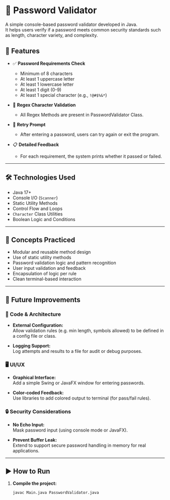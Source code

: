 # 🔐 Password Validator

A simple console-based password validator developed in Java.  
It helps users verify if a password meets common security standards such as length, character variety, and complexity.

## 📌 Features

- ✅ **Password Requirements Check**
    - Minimum of 8 characters
    - At least 1 uppercase letter
    - At least 1 lowercase letter
    - At least 1 digit (0-9)
    - At least 1 special character (e.g., `!@#$%&*`)

- 🧠 **Regex Character Validation**
    - All Regex Methods are present in PasswordValidator Class.

- 🔁 **Retry Prompt**
    - After entering a password, users can try again or exit the program.

- 📋 **Detailed Feedback**
    - For each requirement, the system prints whether it passed or failed.

---

## 🛠 Technologies Used

- Java 17+
- Console I/O (`Scanner`)
- Static Utility Methods
- Control Flow and Loops
- `Character` Class Utilities
- Boolean Logic and Conditions

---

## 🧠 Concepts Practiced

- Modular and reusable method design
- Use of static utility methods
- Password validation logic and pattern recognition
- User input validation and feedback
- Encapsulation of logic per rule
- Clean terminal-based interaction

---

## 🚀 Future Improvements

### 🧩 Code & Architecture

- **External Configuration:**  
  Allow validation rules (e.g. min length, symbols allowed) to be defined in a config file or class.

- **Logging Support:**  
  Log attempts and results to a file for audit or debug purposes.

### 🖥️ UI/UX

- **Graphical Interface:**  
  Add a simple Swing or JavaFX window for entering passwords.

- **Color-coded Feedback:**  
  Use libraries to add colored output to terminal (for pass/fail rules).

### 🔒 Security Considerations

- **No Echo Input:**  
  Mask password input (using console mode or JavaFX).

- **Prevent Buffer Leak:**  
  Extend to support secure password handling in memory for real applications.

---

## ▶️ How to Run

1. **Compile the project:**
   ```bash
   javac Main.java PasswordValidator.java
